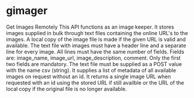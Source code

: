 # gimager
Get Images Remotely
This API functions as an image keeper.
It stores images supplied in bulk through text files containing the online URL's to the images. A local copy of the image file is made if the given URL is valid and available. The text file with images must have a header line and a separate line for every image. All lines must have the same number of fields. Fields are: image_name, image_url, image_description, comment. Only the first two fields are mandatory. The text file must be supplied as a POST value with the name csv (string).
It supplies a list of metadata of all available images on request without an id.
It returns a single image URL when requested with an id using the stored URL if still availble or the URL of the local copy if the original file is no longer available.
